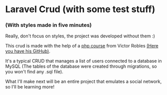 # Laravel Crud (with some test stuff)
### (With styles made in five minutes)

Really, don't focus on styles, the project was developed without them :)

This crud is made with the help of a [php course](https://www.udemy.com/course/master-en-php-sql-poo-mvc-laravel-symfony-4-wordpress/) from Victor Robles [(Here you have his GitHub)](https://github.com/victorobs).

It's a typical CRUD that manages a list of users connected to a database in MySQL (The tables of the database were created through migrations, so you won't find any .sql file).

What I'll make next will be an entire project that emulates a social network, so I'll be learning more!